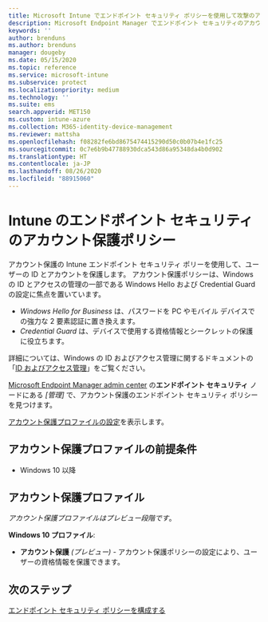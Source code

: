 ```yaml
---
title: Microsoft Intune でエンドポイント セキュリティ ポリシーを使用して攻撃のアカウント保護設定を管理する | Microsoft Docs
description: Microsoft Endpoint Manager でエンドポイント セキュリティのアカウント保護ポリシー設定を使用して管理するデバイスのポリシーを構成および展開します。
keywords: ''
author: brenduns
ms.author: brenduns
manager: dougeby
ms.date: 05/15/2020
ms.topic: reference
ms.service: microsoft-intune
ms.subservice: protect
ms.localizationpriority: medium
ms.technology: ''
ms.suite: ems
search.appverid: MET150
ms.custom: intune-azure
ms.collection: M365-identity-device-management
ms.reviewer: mattsha
ms.openlocfilehash: f08282fe6bd8675474415290d50c0b07b4e1fc25
ms.sourcegitcommit: 0c7e6b9b47788930dca543d86a95348da4b0d902
ms.translationtype: HT
ms.contentlocale: ja-JP
ms.lasthandoff: 08/26/2020
ms.locfileid: "88915060"
---
```

# <a name="account-protection-policy-for-endpoint-security-in-intune"></a>Intune のエンドポイント セキュリティのアカウント保護ポリシー

アカウント保護の Intune エンドポイント セキュリティ ポリーを使用して、ユーザーの ID とアカウントを保護します。 アカウント保護ポリシーは、Windows の ID とアクセスの管理の一部である Windows Hello および Credential Guard の設定に焦点を置いています。

- *Windows Hello for Business* は、パスワードを PC やモバイル デバイスでの強力な 2 要素認証に置き換えます。
- *Credential Guard* は、デバイスで使用する資格情報とシークレットの保護に役立ちます。

詳細については、Windows の ID およびアクセス管理に関するドキュメントの「[ID およびアクセス管理](/windows/security/identity-protection/)」をご覧ください。

[Microsoft Endpoint Manager admin center](https://go.microsoft.com/fwlink/?linkid=2109431) の**エンドポイント セキュリティ** ノードにある *[管理]* で、アカウント保護のエンドポイント セキュリティ ポリシーを見つけます。

[アカウント保護プロファイルの設定](../protect/endpoint-security-asr-profile-settings.md)を表示します。

## <a name="prerequisites-for-account-protection-profiles"></a>アカウント保護プロファイルの前提条件

- Windows 10 以降

## <a name="account-protection-profiles"></a>アカウント保護プロファイル

*アカウント保護プロファイルはプレビュー段階です*。

**Windows 10 プロファイル**:

- **アカウント保護** *(プレビュー)* - アカウント保護ポリシーの設定により、ユーザーの資格情報を保護できます。

## <a name="next-steps"></a>次のステップ

[エンドポイント セキュリティ ポリシーを構成する](../protect/endpoint-security-policy.md#create-an-endpoint-security-policy)